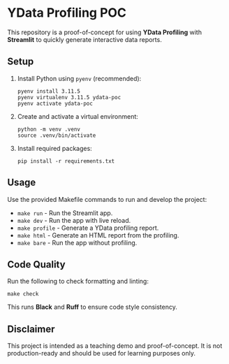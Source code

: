 # YData Profiling POC

This repository is a proof-of-concept for using **YData Profiling** with **Streamlit** to quickly generate interactive data reports.

## Setup

1. Install Python using `pyenv` (recommended):
   ```
   pyenv install 3.11.5
   pyenv virtualenv 3.11.5 ydata-poc
   pyenv activate ydata-poc
   ```

2. Create and activate a virtual environment:
   ```
   python -m venv .venv
   source .venv/bin/activate
   ```

3. Install required packages:
   ```
   pip install -r requirements.txt
   ```

## Usage

Use the provided Makefile commands to run and develop the project:

- `make run` - Run the Streamlit app.
- `make dev` - Run the app with live reload.
- `make profile` - Generate a YData profiling report.
- `make html` - Generate an HTML report from the profiling.
- `make bare` - Run the app without profiling.

## Code Quality

Run the following to check formatting and linting:

```
make check
```

This runs **Black** and **Ruff** to ensure code style consistency.

## Disclaimer

This project is intended as a teaching demo and proof-of-concept. It is not production-ready and should be used for learning purposes only.
